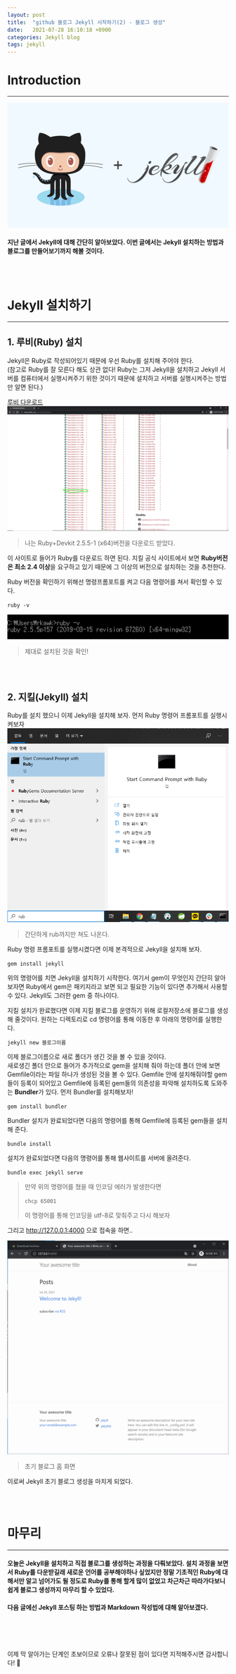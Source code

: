 ```yaml
---
layout: post
title:  "github 블로그 Jekyll 시작하기(2) - 블로그 생성"
date:   2021-07-28 16:10:18 +0900
categories: Jekyll blog
tags: jekyll
---
```

# Introduction
<hr>

![jekyll이미지](/img/blog/github-jekyll.png)
>
#### 지난 글에서 Jekyll에 대해 간단히 알아보았다. 이번 글에서는 Jekyll 설치하는 방법과 블로그를 만들어보기까지 해볼 것이다.

<br>
<br>

# Jekyll 설치하기
<hr>

## 1. 루비(Ruby) 설치
Jekyll은 Ruby로 작성되어있기 때문에 우선 Ruby를 설치해 주어야 한다.<br>
(참고로 Ruby를 잘 모른다 해도 상관 없다! Ruby는 그저 Jekyll을 설치하고 Jekyll 서버를 컴퓨터에서 실행시켜주기 위한 것이기 때문에 설치하고 서버를 실행시켜주는 방법만 알면 된다.)

[루비 다운로드](https://rubyinstaller.org/downloads/archives/)
![루비 다운로드 사이트](/img/blog/ruby-install01.png)
> 나는 Ruby+Devkit 2.5.5-1 (x64)버전을 다운로드 받았다.

이 사이트로 들어가 Ruby를 다운로드 하면 된다. 지킬 공식 사이트에서 보면 **Ruby버전은 최소 2.4 이상**을 요구하고 있기 때문에 그 이상의 버전으로 설치하는 것을 추천한다.

Ruby 버전을 확인하기 위해선 명령프롬포트를 켜고 다음 명령어를 쳐서 확인할 수 있다.

`ruby -v`

![루비 버전 확인](/img/blog/ruby-install02.png)
> 제대로 설치된 것을 확인!

<br><br>

## 2. 지킬(Jekyll) 설치
Ruby를 설치 했으니 이제 Jekyll을 설치해 보자. 먼저 Ruby 명령어 프롬포트를 실행시켜보자
![루비 명령어 프롬포트](/img/blog/ruby-install03.png)
> 간단하게 rub까지만 쳐도 나온다.

Ruby 명령 프롬포트를 실행시켰다면 이제 본격적으로 Jekyll을 설치해 보자.

`gem install jekyll`

위의 명령어를 치면 Jekyll을 설치하기 시작한다. 여기서 gem이 무엇인지 간단히 알아보자면 Ruby에서 gem은 패키지라고 보면 되고 필요한 기능이 있다면 추가해서 사용할 수 있다. Jekyll도 그러한 gem 중 하나이다.

지킬 설치가 완료했다면 이제 지킬 블로그를 운영하기 위해 로컬저장소에 블로그를 생성해 줄것이다.
원하는 디렉토리로 cd 명령어를 통해 이동한 후 아래의 명령어를 실행한다.

`jekyll new 블로그이름`

이제 블로그이름으로 새로 폴더가 생긴 것을 볼 수 있을 것이다.<br>새로생긴 폴더 안으로 들어가 추가적으로 gem을 설치해 줘야 하는데 폴더 안에 보면 Gemfile이라는 파일 하나가 생성된 것을 볼 수 있다. Gemfile 안에 설치해줘야할 gem들이 등록이 되어있고 Gemfile에 등록된 gem들의 의존성을 파악해 설치하도록 도와주는 **Bundler**가 있다. 먼저 Bundler를 설치해보자!

`gem install bundler`

Bundler 설치가 완료되었다면 다음의 명령어를 통해 Gemfile에 등록된 gem들을 설치해 준다.

`bundle install`

설치가 완료되었다면 다음의 명령어를 통해 웹사이트를 서버에 올려준다.

`bundle exec jekyll serve`

>
>만약 위의 명령어를 쳤을 때 인코딩 에러가 발생한다면
>
>`chcp 65001`
>
>이 명령어를 통해 인코딩을 utf-8로 맞춰주고 다시 해보자

그리고 http://127.0.0.1:4000 으로 접속을 하면..


![지킬 초기 블로그](/img/blog/jekyll01.png)
> 초기 블로그 홈 화면

이로써 Jekyll 초기 블로그 생성을 마치게 되었다.



<br>
<br>

# 마무리
<hr>

#### 오늘은 Jekyll을 설치하고 직접 블로그를 생성하는 과정을 다뤄보았다. 설치 과정을 보면서 Ruby를 다운받길래 새로운 언어를 공부해야하나 싶었지만 정말 기초적인 Ruby에 대해서만 알고 넘어가도 될 정도로 Ruby를 통해 할게 많이 없었고 차근차근 따라가다보니 쉽게 블로그 생성까지 마무리 할 수 있었다.

#### 다음 글에선 Jekyll 포스팅 하는 방법과 Markdown 작성법에 대해 알아보겠다.


<br>
<br>
<br>
<br>
이제 막 알아가는 단계인 초보이므로 오류나 잘못된 점이 있다면 지적해주시면 감사합니다! 🥰
